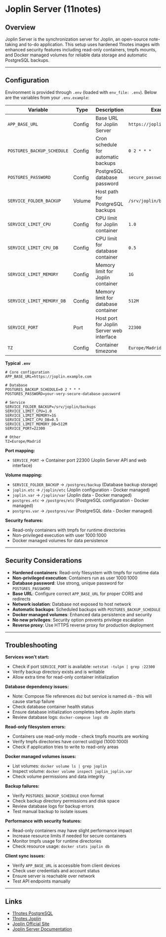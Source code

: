 # Joplin Server (11notes)

## Overview

Joplin Server is the synchronization server for Joplin, an open-source
note-taking and to-do application. This setup uses hardened 11notes images with
enhanced security features including read-only containers, tmpfs mounts, and
Docker managed volumes for reliable data storage and automatic PostgreSQL
backups.

---

## Configuration

Environment is provided through `.env` (loaded with `env_file: .env`). Below are
the variables from your `.env.example`:

| Variable                   | Type   | Description                               | Example                      | Required |
| -------------------------- | ------ | ----------------------------------------- | ---------------------------- | -------- |
| `APP_BASE_URL`             | Config | Base URL for Joplin Server                | `https://joplin.example.com` | Yes      |
| `POSTGRES_BACKUP_SCHEDULE` | Config | Cron schedule for automatic backups       | `0 2 * * *`                  | Yes      |
| `POSTGRES_PASSWORD`        | Config | PostgreSQL database password              | `secure_password123`         | Yes      |
| `SERVICE_FOLDER_BACKUP`    | Volume | Host path for PostgreSQL backups          | `/srv/joplin/backups`        | No       |
| `SERVICE_LIMIT_CPU`        | Config | CPU limit for Joplin container            | `1.0`                        | No       |
| `SERVICE_LIMIT_CPU_DB`     | Config | CPU limit for database container          | `0.5`                        | No       |
| `SERVICE_LIMIT_MEMORY`     | Config | Memory limit for Joplin container         | `1G`                         | No       |
| `SERVICE_LIMIT_MEMORY_DB`  | Config | Memory limit for database container       | `512M`                       | No       |
| `SERVICE_PORT`             | Port   | Host port for Joplin Server web interface | `22300`                      | No       |
| `TZ`                       | Config | Container timezone                        | `Europe/Madrid`              | Yes      |

**Typical `.env`**

```dotenv
# Core configuration
APP_BASE_URL=https://joplin.example.com

# Database
POSTGRES_BACKUP_SCHEDULE=0 2 * * *
POSTGRES_PASSWORD=your-very-secure-database-password

# Service
SERVICE_FOLDER_BACKUP=/srv/joplin/backups
SERVICE_LIMIT_CPU=1.0
SERVICE_LIMIT_MEMORY=1G
SERVICE_LIMIT_CPU_DB=0.5
SERVICE_LIMIT_MEMORY_DB=512M
SERVICE_PORT=22300

# Other
TZ=Europe/Madrid
```

**Port mapping:**
- `SERVICE_PORT` → Container port 22300 (Joplin Server API and web interface)

**Volume mapping:**
- `SERVICE_FOLDER_BACKUP` → `/postgres/backup` (Database backup storage)
- `joplin.etc` → `/joplin/etc` (Joplin configuration - Docker managed)
- `joplin.var` → `/joplin/var` (Joplin data - Docker managed)
- `postgres.etc` → `/postgres/etc` (PostgreSQL configuration - Docker managed)
- `postgres.var` → `/postgres/var` (PostgreSQL data - Docker managed)

**Security features:**
- Read-only containers with tmpfs for runtime directories
- Non-privileged execution with user 1000:1000
- Docker managed volumes for data persistence

---

## Security Considerations

- **Hardened containers**: Read-only filesystem with tmpfs for runtime data
- **Non-privileged execution**: Containers run as user 1000:1000
- **Database password**: Use strong, unique password for `POSTGRES_PASSWORD`
- **Base URL**: Configure correct `APP_BASE_URL` for proper CORS and redirects
- **Network isolation**: Database not exposed to host network
- **Automatic backups**: Scheduled backups with `POSTGRES_BACKUP_SCHEDULE`
- **Docker managed volumes**: Enhanced data persistence and security
- **No new privileges**: Security option prevents privilege escalation
- **Reverse proxy**: Use HTTPS reverse proxy for production deployment

---

## Troubleshooting

**Services won't start:**
- Check if port `SERVICE_PORT` is available: `netstat -tulpn | grep :22300`
- Verify backup directory exists and is writable
- Allow extra time for read-only container initialization

**Database dependency issues:**
- Note: Compose file references `db2` but service is named `db` - this will
  cause startup failure
- Check database container health status
- Ensure database initialization completes before Joplin starts
- Review database logs: `docker-compose logs db`

**Read-only filesystem errors:**
- Containers use read-only mode - check tmpfs mounts are working
- Verify tmpfs directories have correct uid/gid (1000:1000)
- Check if application tries to write to read-only areas

**Docker managed volumes issues:**
- List volumes: `docker volume ls | grep joplin`
- Inspect volume: `docker volume inspect joplin_joplin.var`
- Check volume permissions and data integrity

**Backup failures:**
- Verify `POSTGRES_BACKUP_SCHEDULE` cron format
- Check backup directory permissions and disk space
- Review database logs for backup errors
- Test manual backup to isolate issues

**Performance with security features:**
- Read-only containers may have slight performance impact
- Increase resource limits if needed for secure containers
- Monitor tmpfs usage for runtime directories
- Check resource usage: `docker stats joplin db`

**Client sync issues:**
- Verify `APP_BASE_URL` is accessible from client devices
- Check user credentials and account status
- Ensure server is reachable over network
- Test API endpoints manually

---

## Links

- [11notes PostgreSQL](https://hub.docker.com/r/11notes/postgres)
- [11notes Joplin](https://hub.docker.com/r/11notes/joplin)
- [Joplin Official Site](https://joplinapp.org/)
- [Joplin Server Documentation](https://joplinapp.org/help/apps/sync/#joplin-server)
